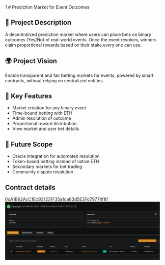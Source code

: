 1 # Prediction Market for Event Outcomes

## 🧠 Project Description

A decentralized prediction market where users can place bets on binary outcomes (Yes/No) of real-world events. Once the event resolves, winners claim proportional rewards based on their stake.every one can use.

## 🌍 Project Vision

Enable transparent and fair betting markets for events, powered by smart contracts, without relying on centralized entities.

## 🔑 Key Features

- Market creation for any binary event
- Time-bound betting with ETH
- Admin resolution of outcome
- Proportional reward distribution
- View market and user bet details

## 🚀 Future Scope

- Oracle integration for automated resolution
- Token-based betting instead of native ETH
- Secondary markets for bet trading
- Community dispute resolution

## Contract details
0xA1B92AcC1Ec921231F35a1ca63d5E3Fd79774f8f![alt text](image.png)
